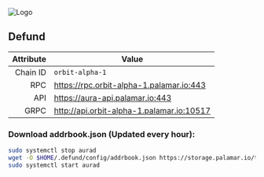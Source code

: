 ![Logo](https://raw.githubusercontent.com/Pa1amar/mainnets/main/aura/Defund-logo.png)
## Defund
| Attribute | Value |
|----------:|-------|
| Chain ID         | `orbit-alpha-1` |
| RPC  | https://rpc.orbit-alpha-1.palamar.io:443 |
| API  | https://aura-api.palamar.io:443 |
| GRPC | http://api.orbit-alpha-1.palamar.io:10517 |


### Download addrbook.json (Updated every hour):
```bash
sudo systemctl stop aurad
wget -O $HOME/.defund/config/addrbook.json https://storage.palamar.io/testnet/defund/addrbook.json
sudo systemctl start aurad
```
